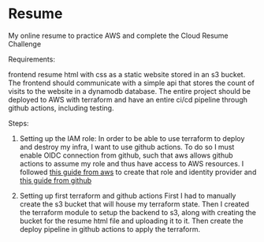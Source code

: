 # Resume

My online resume to practice AWS and complete the Cloud Resume Challenge

Requirements:

frontend resume html with css as a static website stored in an s3 bucket.
The frontend should communicate with a simple api that stores the count of visits to the website in a dynamodb database.
The entire project should be deployed to AWS with terraform and have an entire ci/cd pipeline through github actions, including testing.


Steps:

1. Setting up the IAM role:
In order to be able to use terraform to deploy and destroy my infra, I want to use github actions. To do so I must enable OIDC connection from github, such that aws allows github actions to assume my role and thus have access to AWS resources. 
I followed [this guide from aws](https://docs.aws.amazon.com/IAM/latest/UserGuide/id_roles_create_for-idp_oidc.html#idp_oidc_Create_GitHub) to create that role and identity provider and [this guide from github](https://docs.github.com/en/actions/security-for-github-actions/security-hardening-your-deployments/configuring-openid-connect-in-amazon-web-services)

2. Setting up first terraform and github actions
First I had to manually create the s3 bucket that will house my terraform state.
Then I created the terraform module to setup the backend to s3, along with creating the bucket for the resume html file and uploading it to it.
Then create the deploy pipeline in github actions to apply the terraform.